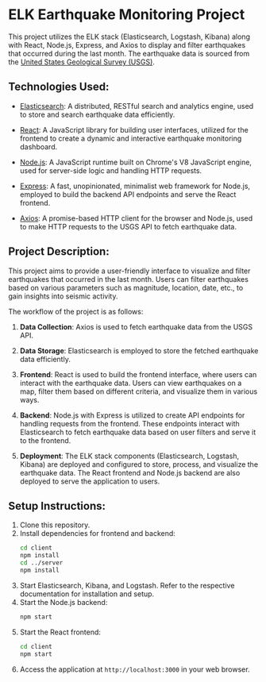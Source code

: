 # ELK Earthquake Monitoring Project

This project utilizes the ELK stack (Elasticsearch, Logstash, Kibana) along with React, Node.js, Express, and Axios to display and filter earthquakes that occurred during the last month. The earthquake data is sourced from the [United States Geological Survey (USGS)](https://earthquake.usgs.gov/).

## Technologies Used:

- [Elasticsearch](https://www.elastic.co/elasticsearch/): A distributed, RESTful search and analytics engine, used to store and search earthquake data efficiently.

- [React](https://reactjs.org/): A JavaScript library for building user interfaces, utilized for the frontend to create a dynamic and interactive earthquake monitoring dashboard.

- [Node.js](https://nodejs.org/): A JavaScript runtime built on Chrome's V8 JavaScript engine, used for server-side logic and handling HTTP requests.

- [Express](https://expressjs.com/): A fast, unopinionated, minimalist web framework for Node.js, employed to build the backend API endpoints and serve the React frontend.

- [Axios](https://axios-http.com/): A promise-based HTTP client for the browser and Node.js, used to make HTTP requests to the USGS API to fetch earthquake data.

## Project Description:

This project aims to provide a user-friendly interface to visualize and filter earthquakes that occurred in the last month. Users can filter earthquakes based on various parameters such as magnitude, location, date, etc., to gain insights into seismic activity.

The workflow of the project is as follows:

1. **Data Collection**: Axios is used to fetch earthquake data from the USGS API.

2. **Data Storage**: Elasticsearch is employed to store the fetched earthquake data efficiently.

3. **Frontend**: React is used to build the frontend interface, where users can interact with the earthquake data. Users can view earthquakes on a map, filter them based on different criteria, and visualize them in various ways.

4. **Backend**: Node.js with Express is utilized to create API endpoints for handling requests from the frontend. These endpoints interact with Elasticsearch to fetch earthquake data based on user filters and serve it to the frontend.

5. **Deployment**: The ELK stack components (Elasticsearch, Logstash, Kibana) are deployed and configured to store, process, and visualize the earthquake data. The React frontend and Node.js backend are also deployed to serve the application to users.

## Setup Instructions:

1. Clone this repository.
2. Install dependencies for frontend and backend:
    ```bash
    cd client
    npm install
    cd ../server
    npm install
    ```
3. Start Elasticsearch, Kibana, and Logstash. Refer to the respective documentation for installation and setup.
4. Start the Node.js backend:
    ```bash
    npm start
    ```
5. Start the React frontend:
    ```bash
    cd client
    npm start
    ```
6. Access the application at `http://localhost:3000` in your web browser.
